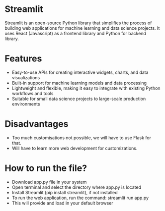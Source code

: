 # Streamlit

Streamlit is an open-source Python library that simplifies the process of building web applications for machine learning and data science projects. It uses React (Javascript) as a frontend library and Python for backend library.

# Features

- Easy-to-use APIs for creating interactive widgets, charts, and data visualizations
- Built-in support for machine learning models and data processing
- Lightweight and flexible, making it easy to integrate with existing Python workflows and tools
- Suitable for small data science projects to large-scale production environments

# Disadvantages

- Too much customisations not possible, we will have to use Flask for that.
- Will have to learn more web development for customizations.

# How to run the file?
- Download app.py file in your system
- Open terminal and select the directory where app.py is located
- Install Streamlit (pip install streamlit), if not installed
- To run the web application, run the command: streamlit run app.py
- This will provide and load in your default browser
